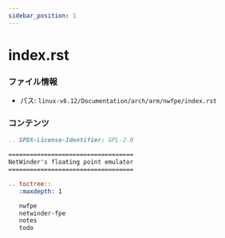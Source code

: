 ```yaml
---
sidebar_position: 1
---
```

# index.rst

### ファイル情報

- パス: `linux-v6.12/Documentation/arch/arm/nwfpe/index.rst`

### コンテンツ

```rst
.. SPDX-License-Identifier: GPL-2.0

===================================
NetWinder's floating point emulator
===================================

.. toctree::
   :maxdepth: 1

   nwfpe
   netwinder-fpe
   notes
   todo

```
